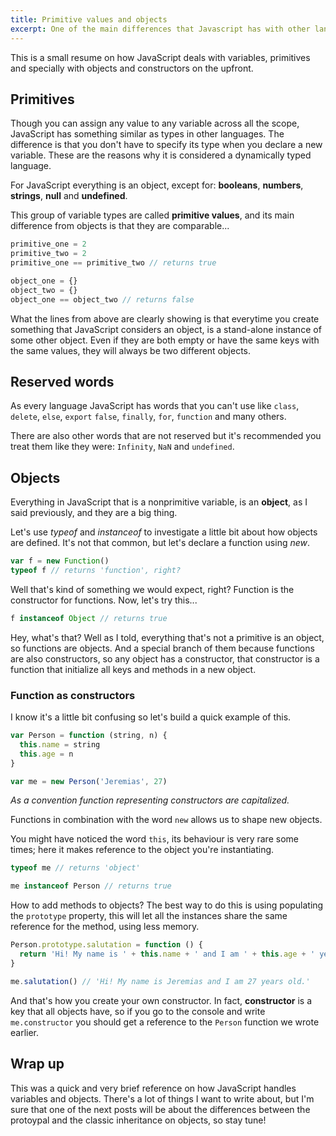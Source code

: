 ```yaml
---
title: Primitive values and objects
excerpt: One of the main differences that Javascript has with other languages is that it's dynamically typed and based on prototypal inheritance while most of object-oriented languages have classical inheritance.
---
```


This is a small resume on how JavaScript deals with variables, primitives and specially with objects and constructors on the upfront.

## Primitives

Though you can assign any value to any variable across all the scope, JavaScript has something similar as types in other languages. The difference is that you don't have to specify its type when you declare a new variable. These are the reasons why it is considered a dynamically typed language.

For JavaScript everything is an object, except for: **booleans**, **numbers**, **strings**, **null** and **undefined**.

This group of variable types are called **primitive values**, and its main difference from objects is that they are comparable...

```js
primitive_one = 2
primitive_two = 2
primitive_one == primitive_two // returns true

object_one = {}
object_two = {}
object_one == object_two // returns false
```

What the lines from above are clearly showing is that everytime you create something that JavaScript considers an object, is a stand-alone instance of some other object. Even if they are both empty or have the same keys with the same values, they will always be two different objects.

## Reserved words

As every language JavaScript has words that you can't use like `class`, `delete`, `else`, `export` `false`, `finally`, `for`, `function` and many others.

There are also other words that are not reserved but it's recommended you treat them like they were: `Infinity`, `NaN` and `undefined`.

## Objects

Everything in JavaScript that is a nonprimitive variable, is an **object**, as I said previously, and they are a big thing.

Let's use _typeof_ and _instanceof_ to investigate a little bit about how objects are defined. It's not that common, but let's declare a function using _new_.

```js
var f = new Function()
typeof f // returns 'function', right?
```

Well that's kind of something we would expect, right? Function is the constructor for functions. Now, let's try this...

```js
f instanceof Object // returns true
```

Hey, what's that? Well as I told, everything that's not a primitive is an object, so functions are objects. And a special branch of them because functions are also constructors, so any object has a constructor, that constructor is a function that initialize all keys and methods in a new object.

### Function as constructors

I know it's a little bit confusing so let's build a quick example of this.

```js
var Person = function (string, n) {
  this.name = string
  this.age = n
}

var me = new Person('Jeremias', 27)
```

_As a convention function representing constructors are capitalized._

Functions in combination with the word `new` allows us to shape new objects.

You might have noticed the word `this`, its behaviour is very rare some times; here it makes reference to the object you're instantiating.

```js
typeof me // returns 'object'

me instanceof Person // returns true
```

How to add methods to objects? The best way to do this is using populating the `prototype` property, this will let all the instances share the same reference for the method, using less memory.

```js
Person.prototype.salutation = function () {
  return 'Hi! My name is ' + this.name + ' and I am ' + this.age + ' years old.'
}

me.salutation() // 'Hi! My name is Jeremias and I am 27 years old.'
```

And that's how you create your own constructor. In fact, **constructor** is a key that all objects have, so if you go to the console and write `me.constructor` you should get a reference to the `Person` function we wrote earlier.

## Wrap up

This was a quick and very brief reference on how JavaScript handles variables and objects. There's a lot of things I want to write about, but I'm sure that one of the next posts will be about the differences between the protoypal and the classic inheritance on objects, so stay tune!

